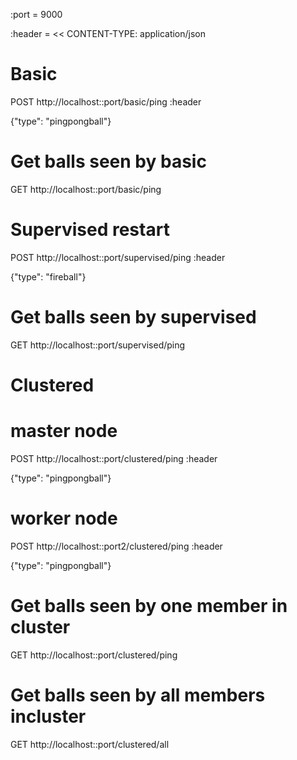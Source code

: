 :port = 9000

:header = <<
CONTENT-TYPE: application/json
#

# Basic
POST http://localhost::port/basic/ping
:header

{"type": "pingpongball"}

# Get balls seen by basic
GET http://localhost::port/basic/ping

# Supervised restart
POST http://localhost::port/supervised/ping
:header

{"type": "fireball"}

# Get balls seen by supervised
GET http://localhost::port/supervised/ping


# Clustered
# master node
POST http://localhost::port/clustered/ping
:header

{"type": "pingpongball"}

# worker node
POST http://localhost::port2/clustered/ping
:header

{"type": "pingpongball"}

# Get balls seen by one member in cluster
GET http://localhost::port/clustered/ping

# Get balls seen by all members incluster
GET http://localhost::port/clustered/all
